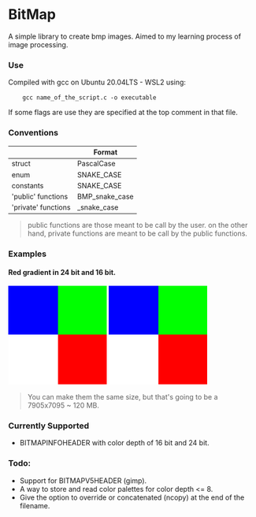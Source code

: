 # BitMap
A simple library to create bmp images. Aimed to my learning process of image processing.

### Use
Compiled with gcc on Ubuntu 20.04LTS - WSL2 using:
```shell
    gcc name_of_the_script.c -o executable
```
If some flags are use they are specified at the top comment in that file.

### Conventions
||Format|
|---|---|
|struct|PascalCase|
|enum|SNAKE_CASE|
|constants|SNAKE_CASE|
|'public' functions|BMP_snake_case|
|'private' functions|_snake_case|

> public functions are those meant to be call by the user.
  on the other hand, private functions are meant to be call
  by the public functions.

### Examples
#### Red gradient in 24 bit and 16 bit.
![Four color square 16 bit depth](examples/colors16.bmp)
![Four color square 24 bit depth](examples/colors24.bmp)

> You can make them the same size, but that's going to be a 7905x7095 ~ 120 MB.

### Currently Supported
* BITMAPINFOHEADER with color depth of 16 bit and 24 bit.

### Todo:
* Support for BITMAPV5HEADER (gimp).
* A way to store and read color palettes for color depth <= 8.
* Give the option to override or concatenated (ncopy) 
  at the end of the filename.
